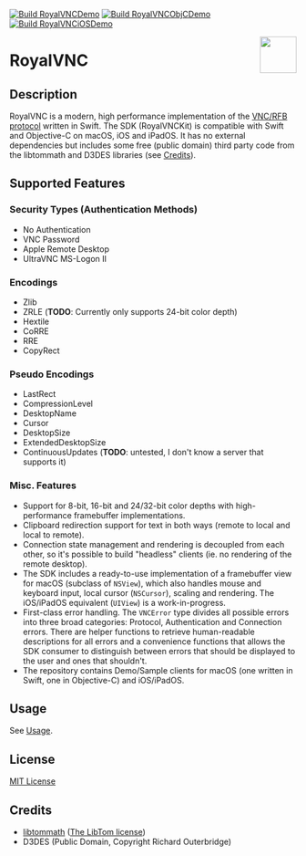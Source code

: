 [![Build RoyalVNCDemo](https://github.com/royalapplications/royalvnc/actions/workflows/build-royalvncdemo.yml/badge.svg)](https://github.com/royalapplications/royalvnc/actions/workflows/build-royalvncdemo.yml) [![Build RoyalVNCObjCDemo](https://github.com/royalapplications/royalvnc/actions/workflows/build-royalvncobjcdemo.yml/badge.svg)](https://github.com/royalapplications/royalvnc/actions/workflows/build-royalvncobjcdemo.yml) [![Build RoyalVNCiOSDemo](https://github.com/royalapplications/royalvnc/actions/workflows/build-royalvnciosdemo.yml/badge.svg)](https://github.com/royalapplications/royalvnc/actions/workflows/build-royalvnciosdemo.yml)

<img src="https://github.com/royalapplications/royalvnc/blob/main/Design/AppIconMac%20Rendered/AppIconMacOS_128.png?raw=true" align="right" width="64" height="64" />

# RoyalVNC

## Description
RoyalVNC is a modern, high performance implementation of the [VNC/RFB protocol](https://github.com/rfbproto/rfbproto/blob/master/rfbproto.rst) written in Swift.
The SDK (RoyalVNCKit) is compatible with Swift and Objective-C on macOS, iOS and iPadOS.
It has no external dependencies but includes some free (public domain) third party code from the libtommath and D3DES libraries (see [Credits](#Credits)).

## Supported Features

### Security Types (Authentication Methods)
- No Authentication
- VNC Password
- Apple Remote Desktop
- UltraVNC MS-Logon II

### Encodings
- Zlib
- ZRLE (**TODO**: Currently only supports 24-bit color depth)
- Hextile
- CoRRE
- RRE
- CopyRect

### Pseudo Encodings
- LastRect
- CompressionLevel
- DesktopName
- Cursor
- DesktopSize
- ExtendedDesktopSize
- ContinuousUpdates (**TODO**: untested, I don't know a server that supports it)

### Misc. Features
- Support for 8-bit, 16-bit and 24/32-bit color depths with high-performance framebuffer implementations.
- Clipboard redirection support for text in both ways (remote to local and local to remote).
- Connection state management and rendering is decoupled from each other, so it's possible to build "headless" clients (ie. no rendering of the remote desktop). 
- The SDK includes a ready-to-use implementation of a framebuffer view for macOS (subclass of `NSView`), which also handles mouse and keyboard input, local cursor (`NSCursor`), scaling and rendering. The iOS/iPadOS equivalent (`UIView`) is a work-in-progress.
- First-class error handling. The `VNCError` type divides all possible errors into three broad categories: Protocol, Authentication and Connection errors. There are helper functions to retrieve human-readable descriptions for all errors and a convenience functions that allows the SDK consumer to distinguish between errors that should be displayed to the user and ones that shouldn't.
- The repository contains Demo/Sample clients for macOS (one written in Swift, one in Objective-C) and iOS/iPadOS.

## Usage
See [Usage](USAGE.md).

## License
[MIT License](LICENSE)

## Credits
- [libtommath](https://github.com/libtom/libtommath) ([The LibTom license](https://github.com/libtom/libtommath/blob/develop/LICENSE))
- D3DES (Public Domain, Copyright Richard Outerbridge)

